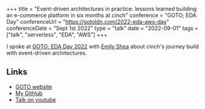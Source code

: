 +++
title =  "Event-driven architectures in practice: lessons learned building an e-commerce platform in six months at cinch"
conference = "GOTO; EDA Day"
conferenceUrl = "https://gotoldn.com/2022-eda-aws-day"
conferenceDate = "Sept 1st 2022"
type = "talk"
date = "2022-09-01"
tags = ["talk", "serverless", "EDA", "AWS"]
+++

I spoke at [GOTO; EDA Day 2022](https://gotoldn.com/2022-eda-aws-day/schedule?date=2022-09-01) with [Emily Shea](https://twitter.com/em__shea) about cinch's journey build with event-driven architectures.

## Links

- [GOTO website](https://files.gotocon.com/uploads/slides/conference_55/2122/original/EDA%20Day%20goto%20Sept%201st%202022%20-%20Toli%20%26%20Emily.pdf)
- [My GitHub](https://github.com/Apostolos-Daniel/slides/blob/main/2022-eda-day/event-driven-architectures-in-practice.pdf)
- [Talk on youtube](https://youtu.be/wM-dTroS0FA?t=469)
